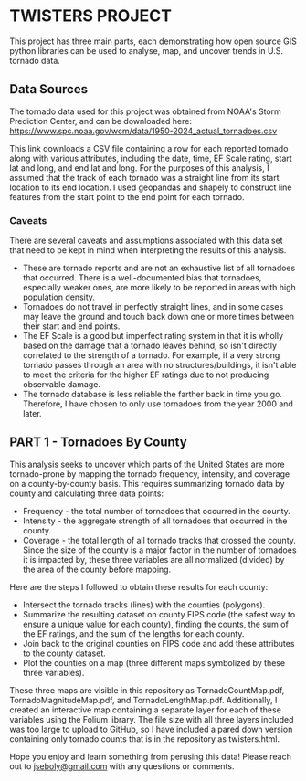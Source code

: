 # TWISTERS PROJECT
This project has three main parts, each demonstrating how open source GIS python libraries can be used to analyse, map, and uncover trends in U.S. tornado data.

## Data Sources
The tornado data used for this project was obtained from NOAA's Storm Prediction Center, and can be downloaded here: <https://www.spc.noaa.gov/wcm/data/1950-2024_actual_tornadoes.csv>

This link downloads a CSV file containing a row for each reported tornado along with various attributes, including the date, time, EF Scale rating, start lat and long, and end lat and long.
For the purposes of this analysis, I assumed that the track of each tornado was a straight line from its start location to its end location. I used geopandas and shapely to construct line features from the start point to the end point for each tornado.

### Caveats
There are several caveats and assumptions associated with this data set that need to be kept in mind when interpreting the results of this analysis.
* These are tornado reports and are not an exhaustive list of all tornadoes that occurred. There is a well-documented bias that tornadoes, especially weaker ones, are more likely to be reported in areas with high population density.
* Tornadoes do not travel in perfectly straight lines, and in some cases may leave the ground and touch back down one or more times between their start and end points.
* The EF Scale is a good but imperfect rating system in that it is wholly based on the damage that a tornado leaves behind, so isn't directly correlated to the strength of a tornado. For example, if a very strong tornado passes through an area with no structures/buildings, it isn't able to meet the criteria for the higher EF ratings due to not producing observable damage.
* The tornado database is less reliable the farther back in time you go. Therefore, I have chosen to only use tornadoes from the year 2000 and later.

## PART 1 - Tornadoes By County
This analysis seeks to uncover which parts of the United States are more tornado-prone by mapping the tornado frequency, intensity, and coverage on a county-by-county basis. This requires summarizing tornado data by county and calculating three data points:
* Frequency - the total number of tornadoes that occurred in the county.
* Intensity - the aggregate strength of all tornadoes that occurred in the county.
* Coverage - the total length of all tornado tracks that crossed the county.
Since the size of the county is a major factor in the number of tornadoes it is impacted by, these three variables are all normalized (divided) by the area of the county before mapping.

Here are the steps I followed to obtain these results for each county:
* Intersect the tornado tracks (lines) with the counties (polygons).
* Summarize the resulting dataset on county FIPS code (the safest way to ensure a unique value for each county), finding the counts, the sum of the EF ratings, and the sum of the lengths for each county.
* Join back to the original counties on FIPS code and add these attributes to the county dataset.
* Plot the counties on a map (three different maps symbolized by these three variables).

These three maps are visible in this repository as TornadoCountMap.pdf, TornadoMagnitudeMap.pdf, and TornadoLengthMap.pdf.
Additionally, I created an interactive map containing a separate layer for each of these variables using the Folium library. The file size with all three layers included was too large to upload to GitHub, so I have included a pared down version containing only tornado counts that is in the repository as twisters.html.

Hope you enjoy and learn something from perusing this data! Please reach out to jseboly@gmail.com with any questions or comments.
